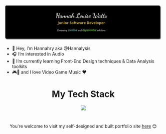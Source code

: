 ![Header](./github-header-alt-smooth.png)

- 👋 Hey, I’m Hannahry aka @Hannalysis
- 🎧 I’m interested in Audio 
- 🌱 I’m currently learning Front-End Design techniques & Data Analysis toolkits
- 🎮🎼 and I love Video Game Music ♥️
<!---
Hannalysis/Hannalysis is a ✨ special ✨ repository because its `README.md` (this file) appears on your GitHub profile.
You can click the Preview link to take a look at your changes.
--->
  <h1 align= "center">My Tech Stack</h1>

<p align="center">
  <a href="https://skillicons.dev">
    <img src="https://skillicons.dev/icons?i=js,python,css,html,flask,postgres,vscode,ts,tailwind,react,nextjs,express,vitest,figma&perline=7" />
  </a>
</p>

<h1></h1>
<p align="center">
You're welcome to visit my self-designed and built portfolio site <a href ="https://www.hannalysis.co.uk">here</a> 😊
</p>
